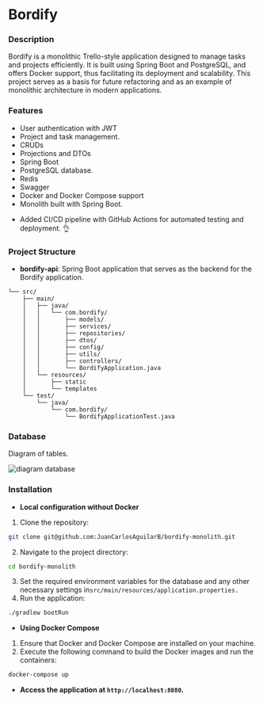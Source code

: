 # Bordify

### Description
Bordify is a monolithic Trello-style application designed to manage tasks and projects efficiently. It is built using Spring Boot and PostgreSQL, and offers Docker support, thus facilitating its deployment and scalability. This project serves as a basis for future refactoring and as an example of monolithic architecture in modern applications.

### Features
- User authentication with JWT
- Project and task management.
- CRUDs
- Projections and DTOs
- Spring Boot
- PostgreSQL database.
- Redis
- Swagger
- Docker and Docker Compose support
-  Monolith built with Spring Boot.

* Added CI/CD pipeline with GitHub Actions for automated testing and deployment. 👌

### Project Structure

- **bordify-api**: Spring Boot application that serves as the backend for the Bordify application.
```plaintext
└── src/
    ├── main/
    │   ├── java/
    │   │   └── com.bordify/
    │   │       ├── models/
    │   │       ├── services/
    │   │       ├── repositories/
    │   │       ├── dtos/
    │   │       ├── config/
    │   │       ├── utils/
    │   │       ├── controllers/
    │   │       └── BordifyApplication.java
    │   └── resources/
    │       ├── static
    │       └── templates
    └── test/
        └── java/
            └── com.bordify/
                └── BordifyApplicationTest.java
```
### Database

Diagram of tables.

![diagram database](/home/juan/projects/java/bordify-hexagonal-architecture/images/diagram_db.png)


### Installation

- **Local configuration without Docker**
1. Clone the repository:
```bash
git clone git@github.com:JuanCarlosAguilarB/bordify-monolith.git
```

2. Navigate to the project directory:
```bash
cd bordify-monolith
```
3. Set the required environment variables for the database and any other necessary settings in`src/main/resources/application.properties.`
4. Run the application:

```bash
./gradlew bootRun
```
* **Using Docker Compose**

1. Ensure that Docker and Docker Compose are installed on your machine.
2. Execute the following command to build the Docker images and run the containers:
```bash
docker-compose up
```
* **Access the application at `http://localhost:8080`.**










